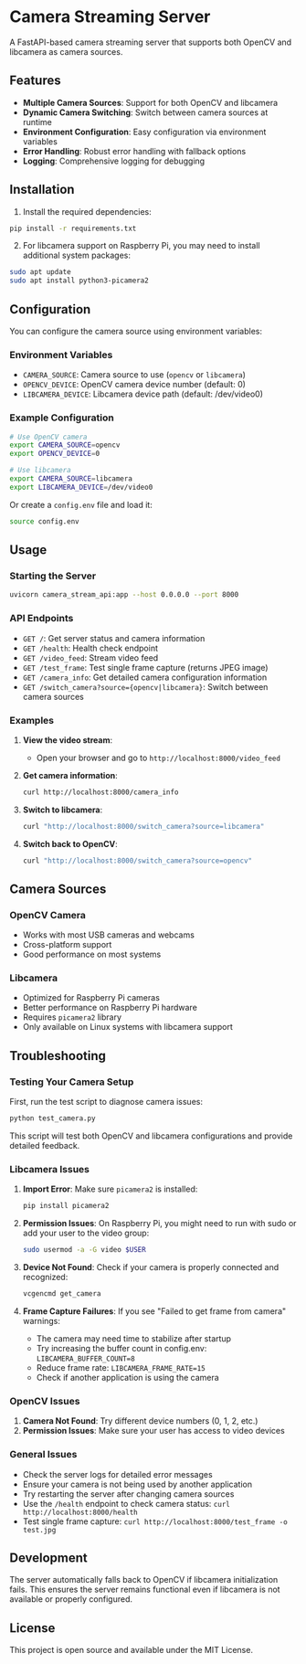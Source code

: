 # Camera Streaming Server

A FastAPI-based camera streaming server that supports both OpenCV and libcamera as camera sources.

## Features

- **Multiple Camera Sources**: Support for both OpenCV and libcamera
- **Dynamic Camera Switching**: Switch between camera sources at runtime
- **Environment Configuration**: Easy configuration via environment variables
- **Error Handling**: Robust error handling with fallback options
- **Logging**: Comprehensive logging for debugging

## Installation

1. Install the required dependencies:
```bash
pip install -r requirements.txt
```

2. For libcamera support on Raspberry Pi, you may need to install additional system packages:
```bash
sudo apt update
sudo apt install python3-picamera2
```

## Configuration

You can configure the camera source using environment variables:

### Environment Variables

- `CAMERA_SOURCE`: Camera source to use (`opencv` or `libcamera`)
- `OPENCV_DEVICE`: OpenCV camera device number (default: 0)
- `LIBCAMERA_DEVICE`: Libcamera device path (default: /dev/video0)

### Example Configuration

```bash
# Use OpenCV camera
export CAMERA_SOURCE=opencv
export OPENCV_DEVICE=0

# Use libcamera
export CAMERA_SOURCE=libcamera
export LIBCAMERA_DEVICE=/dev/video0
```

Or create a `config.env` file and load it:
```bash
source config.env
```

## Usage

### Starting the Server

```bash
uvicorn camera_stream_api:app --host 0.0.0.0 --port 8000
```

### API Endpoints

- `GET /`: Get server status and camera information
- `GET /health`: Health check endpoint
- `GET /video_feed`: Stream video feed
- `GET /test_frame`: Test single frame capture (returns JPEG image)
- `GET /camera_info`: Get detailed camera configuration information
- `GET /switch_camera?source={opencv|libcamera}`: Switch between camera sources

### Examples

1. **View the video stream**:
   - Open your browser and go to `http://localhost:8000/video_feed`

2. **Get camera information**:
   ```bash
   curl http://localhost:8000/camera_info
   ```

3. **Switch to libcamera**:
   ```bash
   curl "http://localhost:8000/switch_camera?source=libcamera"
   ```

4. **Switch back to OpenCV**:
   ```bash
   curl "http://localhost:8000/switch_camera?source=opencv"
   ```

## Camera Sources

### OpenCV Camera
- Works with most USB cameras and webcams
- Cross-platform support
- Good performance on most systems

### Libcamera
- Optimized for Raspberry Pi cameras
- Better performance on Raspberry Pi hardware
- Requires `picamera2` library
- Only available on Linux systems with libcamera support

## Troubleshooting

### Testing Your Camera Setup
First, run the test script to diagnose camera issues:
```bash
python test_camera.py
```

This script will test both OpenCV and libcamera configurations and provide detailed feedback.

### Libcamera Issues
1. **Import Error**: Make sure `picamera2` is installed:
   ```bash
   pip install picamera2
   ```

2. **Permission Issues**: On Raspberry Pi, you might need to run with sudo or add your user to the video group:
   ```bash
   sudo usermod -a -G video $USER
   ```

3. **Device Not Found**: Check if your camera is properly connected and recognized:
   ```bash
   vcgencmd get_camera
   ```

4. **Frame Capture Failures**: If you see "Failed to get frame from camera" warnings:
   - The camera may need time to stabilize after startup
   - Try increasing the buffer count in config.env: `LIBCAMERA_BUFFER_COUNT=8`
   - Reduce frame rate: `LIBCAMERA_FRAME_RATE=15`
   - Check if another application is using the camera

### OpenCV Issues
1. **Camera Not Found**: Try different device numbers (0, 1, 2, etc.)
2. **Permission Issues**: Make sure your user has access to video devices

### General Issues
- Check the server logs for detailed error messages
- Ensure your camera is not being used by another application
- Try restarting the server after changing camera sources
- Use the `/health` endpoint to check camera status: `curl http://localhost:8000/health`
- Test single frame capture: `curl http://localhost:8000/test_frame -o test.jpg`

## Development

The server automatically falls back to OpenCV if libcamera initialization fails. This ensures the server remains functional even if libcamera is not available or properly configured.

## License

This project is open source and available under the MIT License.
